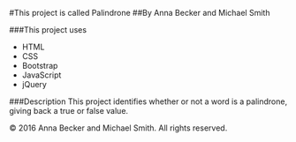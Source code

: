 #This project is called Palindrone
##By Anna Becker and Michael Smith

###This project uses
 * HTML
 * CSS
 * Bootstrap
 * JavaScript
 * jQuery

###Description
This project identifies whether or not a word is a palindrone, giving back a true or false value. 

&copy; 2016 Anna Becker and Michael Smith. All rights reserved.
